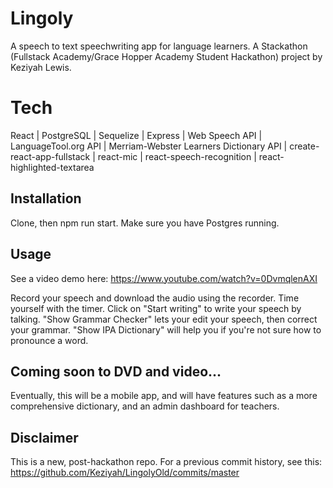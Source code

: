 # Lingoly
A speech to text speechwriting app for language learners. 
A Stackathon (Fullstack Academy/Grace Hopper Academy Student Hackathon) project by Keziyah Lewis.

# Tech
React | PostgreSQL | Sequelize | Express | Web Speech API | LanguageTool.org API | Merriam-Webster Learners Dictionary API | create-react-app-fullstack | react-mic | react-speech-recognition | react-highlighted-textarea

## Installation
Clone, then npm run start. Make sure you have Postgres running. 

## Usage
See a video demo here: https://www.youtube.com/watch?v=0DvmqlenAXI

Record your speech and download the audio using the recorder. Time yourself with the timer. 
Click on "Start writing" to write your speech by talking. "Show Grammar Checker" lets your 
edit your speech, then correct your grammar. "Show IPA Dictionary" will help you if you're 
not sure how to pronounce a word. 

## Coming soon to DVD and video...
Eventually, this will be a mobile app, and will have features such as a more comprehensive dictionary, 
and an admin dashboard for teachers. 

## Disclaimer
This is a new, post-hackathon repo. For a previous commit history, see this: https://github.com/Keziyah/LingolyOld/commits/master

